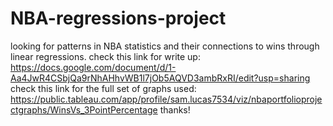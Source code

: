 # NBA-regressions-project
looking for patterns in NBA statistics and their connections to wins through linear regressions.
check this link for write up: https://docs.google.com/document/d/1-Aa4JwR4CSbjQa9rNhAHhvWB1l7jOb5AQVD3ambRxRI/edit?usp=sharing
check this link for the full set of graphs used: https://public.tableau.com/app/profile/sam.lucas7534/viz/nbaportfolioprojectgraphs/WinsVs_3PointPercentage
thanks!
